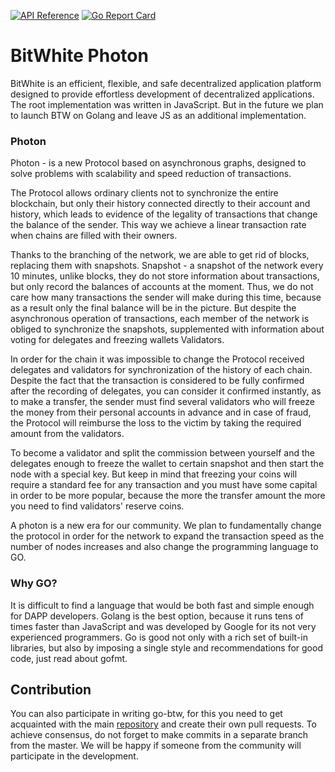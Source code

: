 [![API Reference](
https://camo.githubusercontent.com/915b7be44ada53c290eb157634330494ebe3e30a/68747470733a2f2f676f646f632e6f72672f6769746875622e636f6d2f676f6c616e672f6764646f3f7374617475732e737667
)](https://godoc.org/github.com/BTWhite/go-btw-photon)
[![Go Report Card](https://goreportcard.com/badge/github.com/BTWhite/go-btw-photon?1)](https://goreportcard.com/report/github.com/BTWhite/go-btw-photon)

# BitWhite Photon
BitWhite is an efficient, flexible, and safe decentralized application platform designed to provide effortless development of decentralized applications. The root implementation was written in JavaScript. But in the future we plan to launch BTW on Golang and leave JS as an additional implementation.

### Photon
Photon - is a new Protocol based on asynchronous graphs, designed to solve problems with scalability and speed reduction of transactions.

The Protocol allows ordinary clients not to synchronize the entire blockchain, but only their history connected directly to their account and history, which leads to evidence of the legality of transactions that change the balance of the sender. This way we achieve a linear transaction rate when chains are filled with their owners.

Thanks to the branching of the network, we are able to get rid of blocks, replacing them with snapshots.
Snapshot - a snapshot of the network every 10 minutes, unlike blocks, they do not store information about transactions, but only record the balances of accounts at the moment. Thus, we do not care how many transactions the sender will make during this time, because as a result only the final balance will be in the picture. But despite the asynchronous operation of transactions, each member of the network is obliged to synchronize the snapshots, supplemented with information about voting for delegates and freezing wallets Validators.

In order for the chain it was impossible to change the Protocol received delegates and validators for synchronization of the history of each chain. Despite the fact that the transaction is considered to be fully confirmed after the recording of delegates, you can consider it confirmed instantly, as to make a transfer, the sender must find several validators who will freeze the money from their personal accounts in advance and in case of fraud, the Protocol will reimburse the loss to the victim by taking the required amount from the validators. 

To become a validator and split the сommission between yourself and the delegates enough to freeze the wallet to certain snapshot and then start the node with a special key. But keep in mind that freezing your coins will require a standard fee for any transaction and you must have some capital in order to be more popular, because the more the transfer amount the more you need to find validators' reserve coins.

A photon is a new era for our community. We plan to fundamentally change the protocol in order for the network to expand the transaction speed as the number of nodes increases and also change the programming language to GO.

### Why GO?
It is difficult to find a language that would be both fast and simple enough for DAPP developers. Golang is the best option, because it runs tens of times faster than JavaScript and was developed by Google for its not very experienced programmers. Go is good not only with a rich set of built-in libraries, but also by imposing a single style and recommendations for good code, just read about gofmt.


## Contribution
You can also participate in writing go-btw, for this you need to get acquainted with the main [repository](https://github.com/BTWhite/BTWChain) and create their own pull requests. To achieve consensus, do not forget to make commits in a separate branch from the master. We will be happy if someone from the community will participate in the development.

